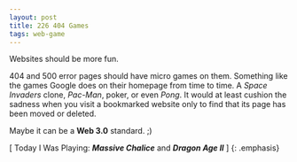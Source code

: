 ```yaml
---
layout: post
title: 226 404 Games
tags: web-game
---
```

Websites should be more fun.

404 and 500 error pages should have micro games on them.  Something like the games Google does on their homepage from time to time.  A *Space Invaders* clone, *Pac-Man*, poker, or even *Pong*.  It would at least cushion the sadness when you visit a bookmarked website only to find that its page has been moved or deleted. 

Maybe it can be a **Web 3.0** standard. ;)

[ Today I Was Playing: ***Massive Chalice*** and ***Dragon Age II*** ]
{: .emphasis}

